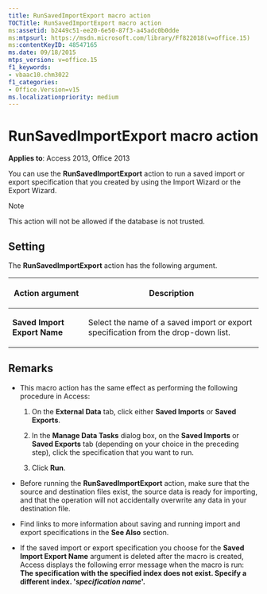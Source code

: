 ```yaml
---
title: RunSavedImportExport macro action
TOCTitle: RunSavedImportExport macro action
ms:assetid: b2449c51-ee20-6e50-87f3-a45adc0b0dde
ms:mtpsurl: https://msdn.microsoft.com/library/Ff822018(v=office.15)
ms:contentKeyID: 48547165
ms.date: 09/18/2015
mtps_version: v=office.15
f1_keywords:
- vbaac10.chm3022
f1_categories:
- Office.Version=v15
ms.localizationpriority: medium
---
```


# RunSavedImportExport macro action

**Applies to**: Access 2013, Office 2013

You can use the **RunSavedImportExport** action to run a saved import or export specification that you created by using the Import Wizard or the Export Wizard.

> [!NOTE]
> This action will not be allowed if the database is not trusted.

## Setting

The **RunSavedImportExport** action has the following argument.

<table>
<colgroup>
<col />
<col />
</colgroup>
<thead>
<tr class="header">
<th><p>Action argument</p></th>
<th><p>Description</p></th>
</tr>
</thead>
<tbody>
<tr class="odd">
<td><p><strong>Saved Import Export Name</strong></p></td>
<td><p>Select the name of a saved import or export specification from the drop-down list.</p></td>
</tr>
</tbody>
</table>


## Remarks

- This macro action has the same effect as performing the following procedure in Access:
    
  1.  On the **External Data** tab, click either **Saved Imports** or **Saved Exports**.
    
  2.  In the **Manage Data Tasks** dialog box, on the **Saved Imports** or **Saved Exports** tab (depending on your choice in the preceding step), click the specification that you want to run.
    
  3.  Click **Run**.

- Before running the **RunSavedImportExport** action, make sure that the source and destination files exist, the source data is ready for importing, and that the operation will not accidentally overwrite any data in your destination file.

- Find links to more information about saving and running import and export specifications in the **See Also** section.

- If the saved import or export specification you choose for the **Saved Import Export Name** argument is deleted after the macro is created, Access displays the following error message when the macro is run: **The specification with the specified index does not exist. Specify a different index. '*****specification name*****'.**

